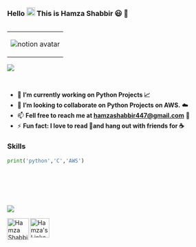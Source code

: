 ### Hello  <img src="https://media.giphy.com/media/hvRJCLFzcasrR4ia7z/giphy.gif" width="20px" height="20px"> This is Hamza Shabbir 😃 :rocket:

<table align="right">
<tr>
<td>

![notion avatar](https://notion-avatar.vercel.app/api/img/eyJmYWNlIjo2LCJub3NlIjoxMiwibW91dGgiOjExLCJleWVzIjo4LCJleWVicm93cyI6OCwiZ2xhc3NlcyI6MywiaGFpciI6NDQsImFjY2Vzc29yaWVzIjowLCJkZXRhaWxzIjowLCJiZWFyZCI6MCwiZmxpcCI6MCwiY29sb3IiOiJyZ2JhKDI1NSwgMCwgMCwgMCkiLCJzaGFwZSI6Im5vbmUifQ==)

</td>

</tr>
</table>

![](https://komarev.com/ghpvc/?username=hamzashabbir11&label=PROFILE+VIEWS)

<br>

- 🌱 **I’m currently working on Python Projects 📈**
- 👯 **I’m looking to collaborate on Python Projects on AWS.** :cloud:
- 📫 **Fell free to reach me at <hamzashabbir447@gmail.com>** 📧
- ⚡ **Fun fact: I love to read 📙and hang out with friends for ☕**
 

### Skills
```python
print('python','C','AWS')
```

<br>
<br>
<br>
<br>


<img 
   src="https://github-readme-stats.vercel.app/api?username=hamzashabbir11&show_icons=true&theme=tokyonight" 
/>


<a href="https://twitter.com/itshamza_shabir">
  <img align="left" alt="Hamza Shabbir | Twitter" width="50px" src="https://img.icons8.com/color/144/000000/twitter--v1.png" /> 
</a>

<a href="https://www.linkedin.com/in/hamzashabbir1/">
  <img align="left" alt="Hamza's Linkedin" width="45px" src="https://img.icons8.com/color/144/000000/linkedin.png" />
</a>

<!--
<a href="https://www.instagram.com/">
  <img align="left" alt="" width="22px" src="https://cdn.jsdelivr.net/npm/simple-icons@v3/icons/instagram.svg" />
</a>
<a href="https://www.facebook.com/">
  <img align="left" alt="" width="22px" src="https://cdn.jsdelivr.net/npm/simple-icons@v3/icons/facebook.svg" />
</a>
-->
<!--
**hamzashabbir11/hamzashabbir11** is a ✨ _special_ ✨ repository because its `README.md` (this file) appears on your GitHub profile.

Here are some ideas to get you started:

- 🔭 I’m currently working on ...
- 🌱 I’m currently learning ...
- 👯 I’m looking to collaborate on ...
- 🤔 I’m looking for help with ...
- 💬 Ask me about ...
- 📫 How to reach me: ...
- 😄 Pronouns: ...
- ⚡ Fun fact: ...
-->
